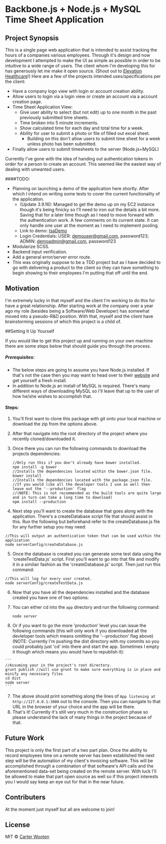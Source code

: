 # Backbone.js + Node.js + MySQL Time Sheet Application

## Project Synopsis

This is a single page web application that is intended to assist tracking the hours of a companies various employees. Through it's design and now development I attempted to make the UI as simple as possible in order to be intuitive to a wide range of users. The client whom I'm developing this for has generously let me make it open source. (Shout out to [Elevation Healthcare](http://www.elevationhealthcare.com/)!) Here are a few of the projects intended uses/specifications per the client:
+ Have a company logo view with login or account creation ability.
+ Allow users to login via a login view or create an account via a account creation page.
+ Time Sheet Application View:
  + Give user ability to select (but not edit) up to one month in the past previously submitted time sheets.
  + Time broken into 5 minute increments.
  + Show calculated time for each day and total time for a week.
  + Ability for user to submit a photo or file of filled out excel sheet.
    + Building on this don't allow users to submit time sheet for a week unless photo has been submitted.
+ Finally allow users to submit timesheets to the server (Node.js+MySQL)

Currently I've gone with the idea of handing out authentication tokens in order for a person to create an account. This seemed like the easiest way of dealing with unwanted users.

####TODO:
+ Planning on launching a demo of the application here shortly. After which I intend on writing some tests to cover the current functionality of the application.
  + (Update 3.9.16): Managed to get the demo up on my EC2 instance though it's being finicky so I'll need to iron out the details a bit more. Saving that for a later time though as I need to move forward with the authentication work. A few comments on its current state. It can only handle one user at the moment as I need to implement pooling.
  + Link to demo: [tsaDemo](http://tsaDemo.clwproductions.com)
  + Login Credentials: USER: demouser@gmail.com, password123; ADMIN: demoadmin@gmail.com, password123
+ Modularize SCSS.
+ Backend input verification.
+ Add a general error/server error route.
+ This was originally suppose to be a TDD project but as I have decided to go with delivering a product to the client so they can have something to begin showing to their employees I'm putting that off until the end.

## Motivation

I'm extremely lucky in that myself and the client I'm working to do this for have a great relationship. After starting work at the company over a year ago my role (besides being a Software/Web Developer) has somewhat moved into a pseudo-R&D position. With that, myself and the client have brainstorming sessions of which this project is a child of.

##Setting It Up Yourself

If you would like to get this project up and running on your own machine there are some steps below that should guide you through the process.
##### Prerequisites:

* The below steps are going to assume you have Node.js installed. If that's not the case then you may want to head over to their [website](https://nodejs.org/en/) and get yourself a fresh install.
* In addition to Node.js an install of MySQL is required. There's many different ways of downloading MySQL so I'll leave that up to the user of how he/she wishes to accomplish that.

#### Steps:
1. You'll first want to clone this package with git onto your local machine or download the zip from the options above.

2. After that navigate into the root directory of the project where you recently cloned/downloaded it.

3. Once there you can run the following commands to download the projects dependencies:

    ```
    //Only run this if you don't already have bower installed.
    npm install -g bower
    //Installs the dependencies located within the bower.json file.
    bower install
    //Installs the dependencies located with the package.json file.
    //If you would like all the developer tools I use as well then leave out the '--production' flag
    //(NOTE: This is not recommended as the build tools are quite large and in turn can take a long time to download)
    npm install --production
    ```
4. Next step you'll want to create the database that goes along with the application. There's a createDatabase script file that should assist in this. Run the following but beforehand refer to the createDatabase.js file for any further setup you may need:

  ```
  //This will output an authentication token that can be used within the application
  node serverConfig/createDatabase.js
  ```

5. Once the database is created you can generate some test data using the 'createTestData.js' script. First you'll want to go into that file and modify it in a similair fashion as the 'createDatabase.js' script. Then just run this command:


```
//This will log for every user created.
node serverConfig/createTestData.js
```

6. Now that you have all the dependencies installed and the database created you have one of two options:
  1. You can either cd into the ```app``` directory and run the following command:

      ```node server```

  2. Or if you want to go the more 'production' level you can issue the following commands (this will only work if you downloaded all the devleloper tools which means omitting the '--production' flag above)(NOTE: Currently I'm pushing the dist directory with my commits so you could probably just 'cd' into there and start the app. Sometimes I empty it though which means you would have to republish it):

    ```
    //Assuming your in the project's root directory.
    grunt publish //will use grunt to make sure everything is in place and minify any necessary files
    cd dist
    node server
    ```

7. The above should print something along the lines of ```App listening at http://127.0.0.1:3000``` out to the console. Then you can navigate to that URL in the browser of your choice and the app will be there.
8. That's it! Currently it's still very much in the construction phase so please understand the lack of many things in the project because of that.

## Future Work

This project is only the first part of a two part plan. Once the ability to record employees time on a remote server has been established the next step will be the automation of my client's invoicing software. This will be accomplished through a combination of that software's API calls and the aforementioned data-set being created on the remote server. With luck I'll be allowed to make that part open source as well so if this project interests you I would say keep an eye out for that in the near future.

## Contributers

At the moment just myself but all are welcome to join!

## License

MIT © [Carter Wooten](http://clwproductions.com)
